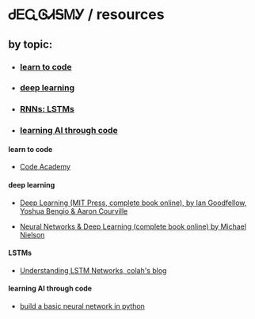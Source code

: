 # ᏧᎬᏩᎶᏗᎦᎷᎩ / resources
## by topic:

* ### [learn to code](#learn-to-code)

* ### [deep learning](#deep-learning)

* ### [RNNs: LSTMs](#lstms)

* ### [learning AI through code](#learning-ai-through_code)


#### learn to code

* [Code Academy](https://www.codecademy.com/learn/learn-how-to-code)

#### deep learning

* [Deep Learning (MIT Press, complete book online), by Ian Goodfellow, Yoshua Bengio & Aaron Courville](http://www.deeplearningbook.org/)

* [Neural Networks & Deep Learning (complete book online) by Michael Nielson](http://neuralnetworksanddeeplearning.com/)

#### LSTMs

* [Understanding LSTM Networks, colah's blog](http://colah.github.io/posts/2015-08-Understanding-LSTMs/)

#### learning AI through code

* [build a basic neural network in python](http://iamtrask.github.io/2015/07/12/basic-python-network/)

